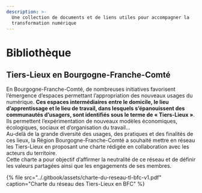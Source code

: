 ```yaml
---
description: >-
  Une collection de documents et de liens utiles pour accompagner la
  transformation numérique
---
```


# Bibliothèque

## Tiers-Lieux en Bourgogne-Franche-Comté

En Bourgogne-Franche-Comté, de nombreuses initiatives favorisent l’émergence d’espaces permettant l’appropriation des nouveaux usages du numérique. **Ces espaces intermédiaires entre le domicile, le lieu d’apprentissage et le lieu de travail, dans lesquels s’épanouissent des communautés d’usagers, sont identifiés sous le terme de « Tiers-Lieux »**. Ils permettent l’expérimentation de nouveaux modèles économiques, écologiques, sociaux et d’organisation du travail...  
Au-delà de la grande diversité des usages, des pratiques et des finalités de ces lieux, la Région Bourgogne-Franche-Comté a souhaité mettre en réseau les Tiers-Lieux en proposant une charte rédigée en collaboration avec les acteurs du territoire.  
Cette charte a pour objectif d’affirmer la neutralité de ce réseau et de définir les valeurs partagées ainsi que les engagements de ses membres.

{% file src="../.gitbook/assets/charte-du-reseau-tl-bfc-v1.pdf" caption="Charte du réseau des Tiers-Lieux en BFC" %}

